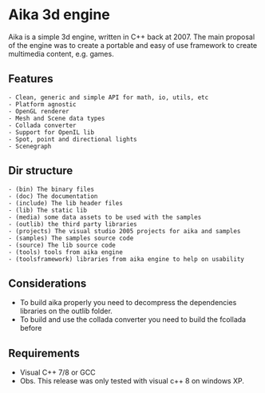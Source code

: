 # Aika 3d engine

Aika is a simple 3d engine, written in C++ back at 2007. The main proposal of the engine was to create a portable and easy of use framework to create multimedia content, e.g. games.

## Features

```
- Clean, generic and simple API for math, io, utils, etc
- Platform agnostic
- OpenGL renderer
- Mesh and Scene data types
- Collada converter
- Support for OpenIL lib
- Spot, point and directional lights
- Scenegraph
```

## Dir structure

```
- (bin) The binary files
- (doc) The documentation
- (include) The lib header files
- (lib) The static lib
- (media) some data assets to be used with the samples
- (outlib) the third party libraries
- (projects) The visual studio 2005 projects for aika and samples
- (samples) The samples source code
- (source) The lib source code
- (tools) tools from aika engine
- (toolsframework) libraries from aika engine to help on usability
```

## Considerations

- To build aika properly you need to decompress the dependencies libraries on the outlib folder.
- To build and use the collada converter you need to build the fcollada before

## Requirements

- Visual C++ 7/8 or GCC
- Obs. This release was only tested with visual c++ 8 on windows XP.
